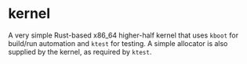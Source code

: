 # kernel

A very simple Rust-based x86_64 higher-half kernel that uses `kboot` for build/run automation and `ktest` for testing. A simple allocator is also supplied by the kernel, as required by `ktest`.